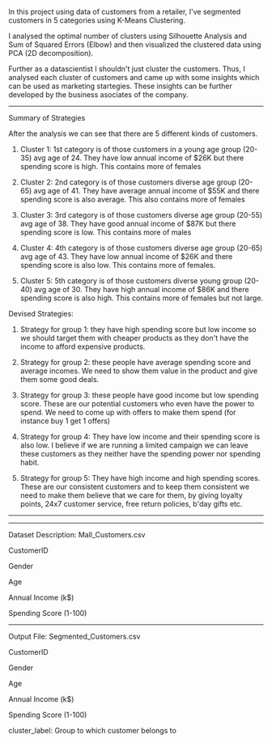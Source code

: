 In this project using data of customers from a retailer, I've segmented customers in 5 categories using K-Means Clustering.

I analysed the optimal number of clusters using Silhouette Analysis and Sum of Squared Errors (Elbow) and then visualized the 
clustered data using PCA (2D decomposition).

Further as a datascientist I shouldn't just cluster the customers. Thus, I analysed each cluster of customers and came up with 
some insights which can be used as marketing startegies. These insights can be further developed by the business asociates of 
the company.

------------------------------------------------------------------------------------------------------------------

Summary of Strategies

After the analysis we can see that there are 5 different kinds of customers.
1) Cluster 1: 1st category is of those customers in a young age group (20-35) avg age of 24. They have low annual income of $26K but there spending score is high. This contains more of females

2) Cluster 2: 2nd category is of those customers diverse age group (20-65) avg age of 41. They have average annual income of $55K and there spending score is also average. This also contains more of females

3) Cluster 3: 3rd category is of those customers diverse age group (20-55) avg age of 38. They have good annual income of $87K but there spending score is low. This contains more of males

4) Cluster 4: 4th category is of those customers diverse age group (20-65) avg age of 43. They have low annual income of $26K and there spending score is also low. This contains more of females.

5) Cluster 5: 5th category is of those customers diverse young group (20-40) avg age of 30. They have high annual income of $86K and there spending score is also high. This contains more of females but not large.


Devised Strategies:

1) Strategy for group 1: they have high spending score but low income so we should target them with cheaper products as they don't have the income to afford expensive products. 

2) Strategy for group 2: these people have average spending score and average incomes. We need to show them value in the product and give them some good deals.

3) Strategy for group 3: these people have good income but low spending score. These are our potential customers who even have the power to spend. We need to come up with offers to make them spend (for instance buy 1 get 1 offers)

4) Strategy for group 4: They have low income and their spending score is also low. I believe if we are running a limited campaign we can leave these customers as they neither have the spending power nor spending habit.

5) Strategy for group 5: They have high income and high spending scores. These are our consistent customers and to keep them consistent we need to make them believe that we care for them, by giving loyalty points, 24x7 customer service, free return policies, b'day gifts etc.
------------------------------------------------------------------------------------------------------------------

------------------------------------------------------------------------------------------------------------------
Dataset Description: Mall_Customers.csv

CustomerID

Gender

Age

Annual Income (k$)

Spending Score (1-100)

------------------------------------------------------------------------------------------------------------------

Output File: Segmented_Customers.csv

CustomerID

Gender

Age

Annual Income (k$)

Spending Score (1-100)

cluster_label: Group to which customer belongs to
